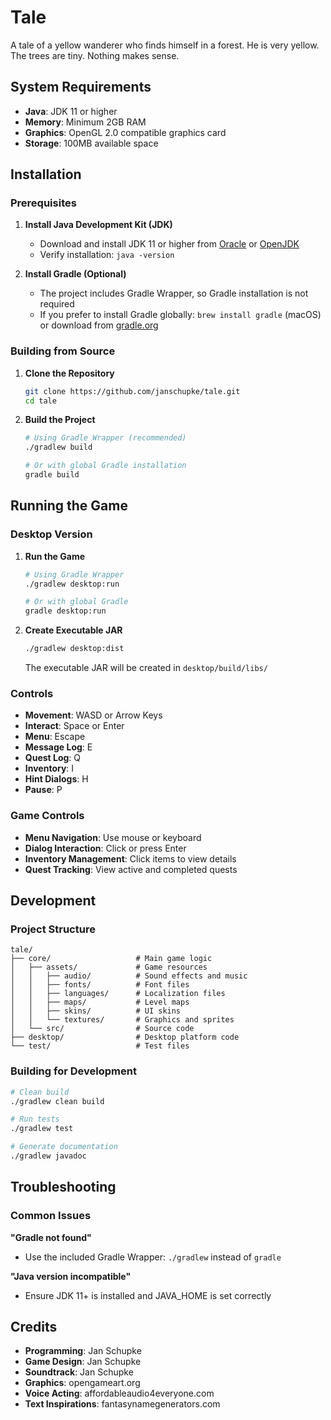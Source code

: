 # Tale #

A tale of a yellow wanderer who finds himself in a forest. He is very yellow. The trees are tiny. Nothing makes sense.

## System Requirements

- **Java**: JDK 11 or higher
- **Memory**: Minimum 2GB RAM
- **Graphics**: OpenGL 2.0 compatible graphics card
- **Storage**: 100MB available space

## Installation

### Prerequisites

1. **Install Java Development Kit (JDK)**
   - Download and install JDK 11 or higher from [Oracle](https://www.oracle.com/java/technologies/downloads/) or [OpenJDK](https://adoptium.net/)
   - Verify installation: `java -version`

2. **Install Gradle (Optional)**
   - The project includes Gradle Wrapper, so Gradle installation is not required
   - If you prefer to install Gradle globally: `brew install gradle` (macOS) or download from [gradle.org](https://gradle.org/install/)

### Building from Source

1. **Clone the Repository**
   ```bash
   git clone https://github.com/janschupke/tale.git
   cd tale
   ```

2. **Build the Project**
   ```bash
   # Using Gradle Wrapper (recommended)
   ./gradlew build
   
   # Or with global Gradle installation
   gradle build
   ```

## Running the Game

### Desktop Version

1. **Run the Game**
   ```bash
   # Using Gradle Wrapper
   ./gradlew desktop:run
   
   # Or with global Gradle
   gradle desktop:run
   ```

2. **Create Executable JAR**
   ```bash
   ./gradlew desktop:dist
   ```
   The executable JAR will be created in `desktop/build/libs/`

### Controls

- **Movement**: WASD or Arrow Keys
- **Interact**: Space or Enter
- **Menu**: Escape
- **Message Log**: E
- **Quest Log**: Q
- **Inventory**: I
- **Hint Dialogs**: H
- **Pause**: P

### Game Controls

- **Menu Navigation**: Use mouse or keyboard
- **Dialog Interaction**: Click or press Enter
- **Inventory Management**: Click items to view details
- **Quest Tracking**: View active and completed quests

## Development

### Project Structure

```
tale/
├── core/                   # Main game logic
│   ├── assets/             # Game resources
│   │   ├── audio/          # Sound effects and music
│   │   ├── fonts/          # Font files
│   │   ├── languages/      # Localization files
│   │   ├── maps/           # Level maps
│   │   ├── skins/          # UI skins
│   │   └── textures/       # Graphics and sprites
│   └── src/                # Source code
├── desktop/                # Desktop platform code
└── test/                   # Test files
```

### Building for Development

```bash
# Clean build
./gradlew clean build

# Run tests
./gradlew test

# Generate documentation
./gradlew javadoc
```

## Troubleshooting

### Common Issues

**"Gradle not found"**
- Use the included Gradle Wrapper: `./gradlew` instead of `gradle`

**"Java version incompatible"**
- Ensure JDK 11+ is installed and JAVA_HOME is set correctly

## Credits

- **Programming**: Jan Schupke
- **Game Design**: Jan Schupke
- **Soundtrack**: Jan Schupke
- **Graphics**: opengameart.org
- **Voice Acting**: affordableaudio4everyone.com
- **Text Inspirations**: fantasynamegenerators.com
